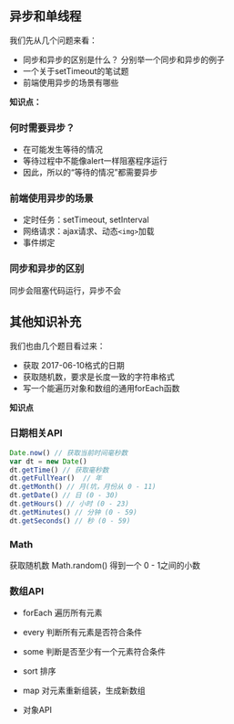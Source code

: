 ## 异步和单线程

我们先从几个问题来看：

* 同步和异步的区别是什么？ 分别举一个同步和异步的例子
* 一个关于setTimeout的笔试题
* 前端使用异步的场景有哪些

**知识点：**

### 何时需要异步？

* 在可能发生等待的情况
* 等待过程中不能像alert一样阻塞程序运行
* 因此，所以的“等待的情况”都需要异步

### 前端使用异步的场景

* 定时任务：setTimeout, setInterval
* 网络请求：ajax请求、动态`<img>`加载
* 事件绑定

### 同步和异步的区别

同步会阻塞代码运行，异步不会

## 其他知识补充

我们也由几个题目看过来：

* 获取 2017-06-10格式的日期
* 获取随机数，要求是长度一致的字符串格式
* 写一个能遍历对象和数组的通用forEach函数

**知识点**

### 日期相关API

```js
Date.now() // 获取当前时间毫秒数
var dt = new Date()
dt.getTime() // 获取毫秒数
dt.getFullYear()  // 年
dt.getMonth() // 月(坑，月份从 0 - 11)
dt.getDate() // 日 (0 - 30)
dt.getHours() // 小时 (0 - 23)
dt.getMinutes() // 分钟 (0 - 59)
dt.getSeconds() // 秒 (0 - 59)
```

### Math

获取随机数 Math.random() 得到一个 0 - 1之间的小数

### 数组API

* forEach 遍历所有元素
* every 判断所有元素是否符合条件
* some 判断是否至少有一个元素符合条件
* sort 排序
* map 对元素重新组装，生成新数组 


* 对象API